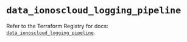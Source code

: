 # `data_ionoscloud_logging_pipeline`

Refer to the Terraform Registry for docs: [`data_ionoscloud_logging_pipeline`](https://registry.terraform.io/providers/ionos-cloud/ionoscloud/6.6.8/docs/data-sources/logging_pipeline).
